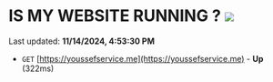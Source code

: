 # IS MY WEBSITE RUNNING ? [![](https://img.shields.io/static/v1?label=Sponsor&message=%E2%9D%A4&logo=GitHub&color=%23fe8e86)](https://github.com/sponsors/Youssef-Lehmam)

Last updated: **11/14/2024, 4:53:30 PM**

- `GET` [https://youssefservice.me](https://youssefservice.me) - **Up** (322ms)
